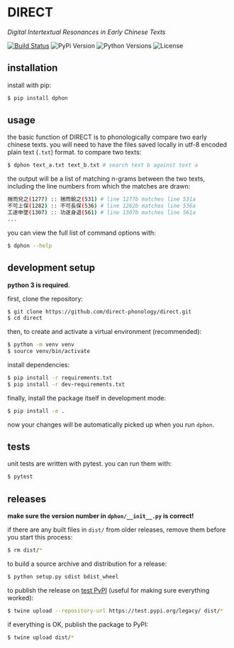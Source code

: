 # DIRECT
_Digital Intertextual Resonances in Early Chinese Texts_

[![Build Status](https://travis-ci.org/direct-phonology/direct.svg?branch=master)](https://travis-ci.org/direct-phonology/direct)
![PyPi Version](https://img.shields.io/pypi/v/dphon.svg?style=flat)
![Python Versions](https://img.shields.io/pypi/pyversions/dphon.svg?style=flat)
![License](https://img.shields.io/pypi/l/dphon.svg?style=flat)

## installation

install with pip:

```sh
$ pip install dphon
```

## usage

the basic function of DIRECT is to phonologically compare two early chinese texts. you will need to have the files saved locally in utf-8 encoded plain text (`.txt`) format. to compare two texts:

```sh
$ dphon text_a.txt text_b.txt # search text b against text a
```

the output will be a list of matching n-grams between the two texts, including the line numbers from which the matches are drawn:

```sh
揣而兌之(1277) :: 揣而銳之(531) # line 1277b matches line 531a
不可上保(1282) :: 不可長保(536) # line 1282b matches line 536a
工遂申墜(1307) :: 功遂身退(561) # line 1307b matches line 561a
...
```

you can view the full list of command options with:
```sh
$ dphon --help
```

## development setup

**python 3 is required**. 

first, clone the repository:

```sh
$ git clone https://github.com/direct-phonology/direct.git
$ cd direct
```

then, to create and activate a virtual environment (recommended):

```sh
$ python -m venv venv
$ source venv/bin/activate
```

install dependencies:

```sh
$ pip install -r requirements.txt
$ pip install -r dev-requirements.txt
```

finally, install the package itself in development mode:

```sh
$ pip install -e .
```

now your changes will be automatically picked up when you run `dphon`.

## tests

unit tests are written with pytest. you can run them with:

```sh
$ pytest
```

## releases

**make sure the version number in `dphon/__init__.py` is correct!**

if there are any built files in `dist/` from older releases, remove them before
you start this process:

```sh
$ rm dist/*
```

to build a source archive and distribution for a release:

```sh
$ python setup.py sdist bdist_wheel
```

to publish the release on [test PyPI](https://test.pypi.org/) (useful for making sure everything worked):

```sh
$ twine upload --repository-url https://test.pypi.org/legacy/ dist/*
```

if everything is OK, publish the package to PyPI:

```sh
$ twine upload dist/*
```
